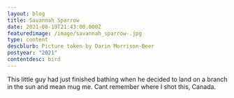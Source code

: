 ```yaml
---
layout: blog
title: Savannah Sparrow
date: 2021-08-19T21:43:00.000Z
featuredimage: /image/savannah_sparrow-.jpg
type: content
descblurb: Picture taken by Darin Morrison-Beer
postyear: "2021"
contentdesc: bird
---
```

This little guy had just finished bathing when he decided to land on a branch in the sun and mean mug me. Cant remember where I shot this, Canada. 
